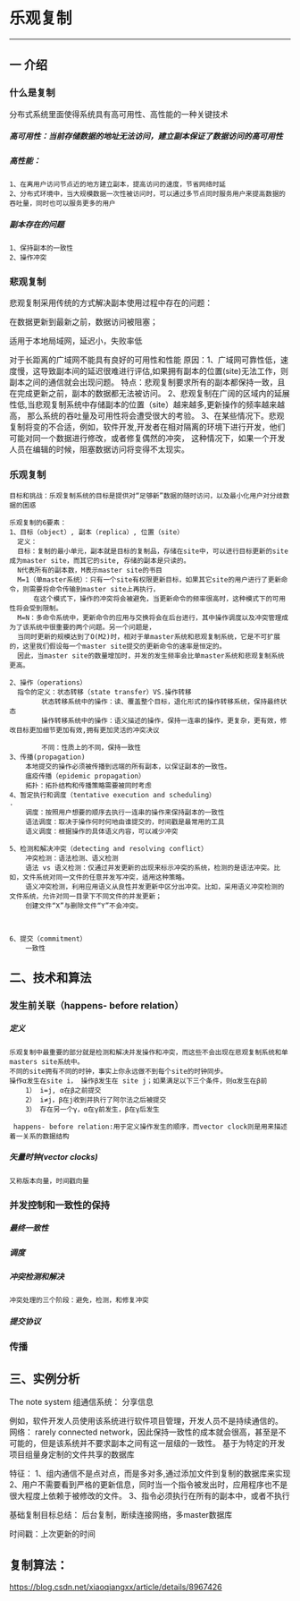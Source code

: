 乐观复制
===

---
一 介绍
--
### 什么是复制
分布式系统里面使得系统具有高可用性、高性能的一种关键技术

##### 高可用性：当前存储数据的地址无法访问，建立副本保证了数据访问的高可用性

##### 高性能：
    1、在离用户访问节点近的地方建立副本，提高访问的速度，节省网络时延
    2、分布式环境中，当大规模数据一次性被访问时，可以通过多节点同时服务用户来提高数据的吞吐量，同时也可以服务更多的用户
       
##### 副本存在的问题
    1、保持副本的一致性
    2、操作冲突



### 悲观复制
悲观复制采用传统的方式解决副本使用过程中存在的问题：

  在数据更新到最新之前，数据访问被阻塞；
  
  适用于本地局域网，延迟小，失败率低
  
  对于长距离的广域网不能具有良好的可用性和性能
      原因：1、广域网可靠性低，速度慢，这导致副本间的延迟很难进行评估,如果拥有副本的位置(site)无法工作，则副本之间的通信就会出现问题。
              特点：悲观复制要求所有的副本都保持一致，且在完成更新之前，副本的数据都无法被访问。
           2、悲观复制在广阔的区域内的延展性低,当悲观复制系统中存储副本的位置（site）越来越多,更新操作的频率越来越高，
              那么系统的吞吐量及可用性将会遭受很大的考验。
           3、在某些情况下。悲观复制将变的不合适，例如，软件开发,开发者在相对隔离的环境下进行开发，他们可能对同一个数据进行修改，或者修复偶然的冲突，
              这种情况下，如果一个开发人员在编辑的时候，阻塞数据访问将变得不太现实。
  
### 乐观复制
    目标和挑战：乐观复制系统的目标是提供对“足够新”数据的随时访问，以及最小化用户对分歧数据的困惑

    乐观复制的6要素：
    1、目标（object）, 副本（replica）, 位置（site）
      定义：
      目标：复制的最小单元，副本就是目标的复制品，存储在site中，可以进行目标更新的site成为master site，而其它的site, 存储的副本是只读的。
      N代表所有的副本数，M表示master site的书目
      M=1（单master系统）：只有一个site有权限更新目标，如果其它site的用户进行了更新命令，则需要将命令传输到master site上再执行，
          在这个模式下，操作的冲突将会被避免，当更新命令的频率很高时，这种模式下的可用性将会受到限制。
      M=N：多命令系统中，更新命令的应用与交换将会在后台进行，其中操作调度以及冲突管理成为了该系统中很重要的两个问题。另一个问题是，
      当同时更新的规模达到了O(M2)时，相对于单master系统和悲观复制系统，它是不可扩展的，这里我们假设每一个master site提交的更新命令的速率是恒定的。
      因此，当master site的数量增加时，并发的发生频率会比单master系统和悲观复制系统更高。
    
    2、操作（operations）
      指令的定义：状态转移（state transfer）VS.操作转移
            状态转移系统中的操作：读、覆盖整个目标，退化形式的操作转移系统，保持最终状态
            操作转移系统中的操作：语义描述的操作，保持一连串的操作，更复杂，更有效，修改目标更加细节更加有效,拥有更加灵活的冲突决议
            
            不同：性质上的不同，保持一致性
    3、传播(propagation)
        本地提交的操作必须被传播到远端的所有副本，以保证副本的一致性。
        瘟疫传播（epidemic propagation）
        拓扑：拓扑结构和传播策略需要被同时考虑
    4、暂定执行和调度（tentative execution and scheduling）
    . 
        调度：按照用户想要的顺序去执行一连串的操作来保持副本的一致性
        语法调度：取决于操作何时何地由谁提交的，时间戳是最常用的工具
        语义调度：根据操作的具体语义内容，可以减少冲突
        
    5、检测和解决冲突（detecting and resolving conflict）
        冲突检测：语法检测、语义检测
        语法 vs 语义检测：仅通过并发更新的出现来标示冲突的系统，检测的是语法冲突。比如，文件系统对同一文件的任意并发写冲突，适用这种策略。
        语义冲突检测，利用应用语义从良性并发更新中区分出冲突。比如，采用语义冲突检测的文件系统，允许对同一目录下不同文件的并发更新；
        创建文件“X”与删除文件“Y”不会冲突。
        
        
    
    6、提交（commitment）
        一致性
        
 ## 二、技术和算法
 
 ### 发生前关联（happens- before relation）
 ##### 定义
   
 
    乐观复制中最重要的部分就是检测和解决并发操作和冲突，而这些不会出现在悲观复制系统和单masters site系统中。
    不同的site拥有不同的时钟，事实上你永远做不到每个site的时钟同步。
    操作α发生在site i， 操作β发生在 site j；如果满足以下三个条件，则α发生在β前
        1） i=j, α在β之前提交
        2） i≠j，β在j收到并执行了阿尔法之后被提交
        3） 存在另一个γ，α在γ前发生，β在γ后发生
     
     happens- before relation:用于定义操作发生的顺序，而vector clock则是用来描述着一关系的数据结构
     
 ##### 矢量时钟(vector clocks)
    又称版本向量，时间戳向量
    
  
 ### 并发控制和一致性的保持
 ##### 最终一致性
 ##### 调度
 ##### 冲突检测和解决
    冲突处理的三个阶段：避免，检测，和修复冲突
 ##### 提交协议
 
 
 ### 传播
 ## 三、实例分析
   The note system
   组通信系统： 分享信息
   
   例如，软件开发人员使用该系统进行软件项目管理，开发人员不是持续通信的。
   网络： rarely connected network，因此保持一致性的成本就会很高，甚至是不可能的，但是该系统并不要求副本之间有这一层级的一致性。
   基于为特定的开发项目组量身定制的文件共享的数据库
   
   特征：
   1、组内通信不是点对点，而是多对多,通过添加文件到复制的数据库来实现
   2、用户不需要看到严格的更新信息，同时当一个指令被发出时，应用程序也不是很大程度上依赖于被修改的文件。
   3、指令必须执行在所有的副本中，或者不执行
   
   基础复制目标总结：
   后台复制，断续连接网络，多master数据库
   
   时间戳：上次更新的时间
   
   复制算法：
 -----------------------------------------------------------------
 https://blog.csdn.net/xiaoqiangxx/article/details/8967426
